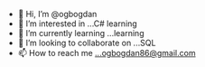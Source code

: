 - 👋 Hi, I’m @ogbogdan
- 👀 I’m interested in ...C# learning
- 🌱 I’m currently learning ...learning
- 💞️ I’m looking to collaborate on ...SQL 
- 📫 How to reach me ...ogbogdan86@gmail.com

<!---
ogbogdan/ogbogdan is a ✨ special ✨ repository because its `README.md` (this file) appears on your GitHub profile.
You can click the Preview link to take a look at your changes.
--->
